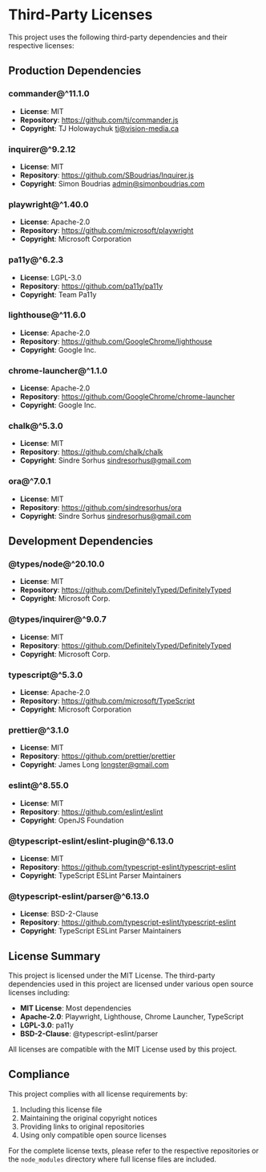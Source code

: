 # Third-Party Licenses

This project uses the following third-party dependencies and their respective licenses:

## Production Dependencies

### commander@^11.1.0
- **License**: MIT
- **Repository**: https://github.com/tj/commander.js
- **Copyright**: TJ Holowaychuk <tj@vision-media.ca>

### inquirer@^9.2.12
- **License**: MIT
- **Repository**: https://github.com/SBoudrias/Inquirer.js
- **Copyright**: Simon Boudrias <admin@simonboudrias.com>

### playwright@^1.40.0
- **License**: Apache-2.0
- **Repository**: https://github.com/microsoft/playwright
- **Copyright**: Microsoft Corporation

### pa11y@^6.2.3
- **License**: LGPL-3.0
- **Repository**: https://github.com/pa11y/pa11y
- **Copyright**: Team Pa11y

### lighthouse@^11.6.0
- **License**: Apache-2.0
- **Repository**: https://github.com/GoogleChrome/lighthouse
- **Copyright**: Google Inc.

### chrome-launcher@^1.1.0
- **License**: Apache-2.0
- **Repository**: https://github.com/GoogleChrome/chrome-launcher
- **Copyright**: Google Inc.

### chalk@^5.3.0
- **License**: MIT
- **Repository**: https://github.com/chalk/chalk
- **Copyright**: Sindre Sorhus <sindresorhus@gmail.com>

### ora@^7.0.1
- **License**: MIT
- **Repository**: https://github.com/sindresorhus/ora
- **Copyright**: Sindre Sorhus <sindresorhus@gmail.com>

## Development Dependencies

### @types/node@^20.10.0
- **License**: MIT
- **Repository**: https://github.com/DefinitelyTyped/DefinitelyTyped
- **Copyright**: Microsoft Corp.

### @types/inquirer@^9.0.7
- **License**: MIT
- **Repository**: https://github.com/DefinitelyTyped/DefinitelyTyped
- **Copyright**: Microsoft Corp.

### typescript@^5.3.0
- **License**: Apache-2.0
- **Repository**: https://github.com/microsoft/TypeScript
- **Copyright**: Microsoft Corporation

### prettier@^3.1.0
- **License**: MIT
- **Repository**: https://github.com/prettier/prettier
- **Copyright**: James Long <longster@gmail.com>

### eslint@^8.55.0
- **License**: MIT
- **Repository**: https://github.com/eslint/eslint
- **Copyright**: OpenJS Foundation

### @typescript-eslint/eslint-plugin@^6.13.0
- **License**: MIT
- **Repository**: https://github.com/typescript-eslint/typescript-eslint
- **Copyright**: TypeScript ESLint Parser Maintainers

### @typescript-eslint/parser@^6.13.0
- **License**: BSD-2-Clause
- **Repository**: https://github.com/typescript-eslint/typescript-eslint
- **Copyright**: TypeScript ESLint Parser Maintainers

## License Summary

This project is licensed under the MIT License. The third-party dependencies used in this project are licensed under various open source licenses including:

- **MIT License**: Most dependencies
- **Apache-2.0**: Playwright, Lighthouse, Chrome Launcher, TypeScript
- **LGPL-3.0**: pa11y
- **BSD-2-Clause**: @typescript-eslint/parser

All licenses are compatible with the MIT License used by this project.

## Compliance

This project complies with all license requirements by:
1. Including this license file
2. Maintaining the original copyright notices
3. Providing links to original repositories
4. Using only compatible open source licenses

For the complete license texts, please refer to the respective repositories or the `node_modules` directory where full license files are included. 